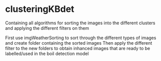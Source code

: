 # clusteringKBdet
Containing all algorithms for sorting the images into the different clusters and applying the different filters on them


First use imgWeatherSorting to sort through the different types of images and create folder containing the sorted images
Then apply the different filter to the new folders to obtain inhanced images that are ready to be labelled/used in the boil detection model
